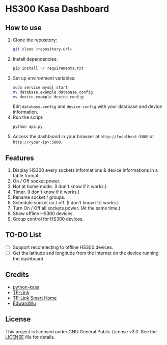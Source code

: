 # HS300 Kasa Dashboard

## How to use
1. Clone the repository:
   ```bash
   git clone <repository-url>
   ```
2. Install dependencies:
   ```bash
   pip install -r requirements.txt
   ```
3. Set up environment variables:
    ```bash
    sudo service mysql start
    mv database.example database.config
    mv device.example device.config
    ```
    Edit `database.config` and `device.config` with your database and device information.
4. Run the script:
    ```bash
    python app.py
    ```
5. Access the dashboard in your browser at `http://localhost:5000` or `http://<your-ip>:5000`.

## Features
1. Display HS300 every sockets informations & device informations in a table format.
2. On / Off socket power.
3. Not at home mode. (I don't know if it works.)
4. Timer. (I don't know if it works.)
5. Rename socket / groups.
6. Schedule socket on / off. (I don't know if it works.)
7. Turn On / Off all sockets power. (At the same time.)
8. Show offline HS300 devices.
9. Group control for HS300 devices.

## TO-DO List
- [ ] Support reconnecting to offline HS300 devices.  
- [ ] Get the latitude and longitude from the Internet on the device running the dashboard.

## Credits
- [python-kasa](https://github.com/python-kasa/python-kasa)
- [TP-Link](https://www.tp-link.com)
- [TP-Link Smart Home](https://www.home-assistant.io/integrations/tplink/)
- [EdwardWu](https://github.com/bluehomewu)

## License
This project is licensed under GNU General Public License v3.0. See the [LICENSE](LICENSE) file for details.

